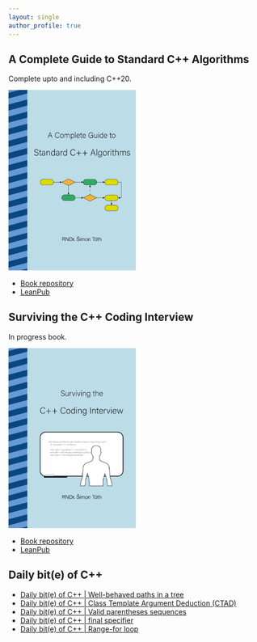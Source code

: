 ```yaml
---
layout: single
author_profile: true
---
```


## A Complete Guide to Standard C++ Algorithms

Complete upto and including C++20.

[<img src="assets/images/book_algorithms_cover.png" width="50%">](https://leanpub.com/cpp-algorithms-guide)

- [Book repository](https://github.com/HappyCerberus/book-cpp-algorithms)
- [LeanPub](https://leanpub.com/cpp-algorithms-guide)

## Surviving the C++ Coding Interview

In progress book.

[<img src="assets/images/book_coding_interview_cover.png" width="50%">](https://leanpub.com/cpp-coding-interview)

- [Book repository](https://leanpub.com/cpp-coding-interview)
- [LeanPub](https://leanpub.com/cpp-coding-interview)

## Daily bit(e) of C++

<ul>
<!-- SUBSTACK:START --><li><a href="https://simontoth.substack.com/p/daily-bite-of-c-well-behaved-paths">Daily bit&lpar;e&rpar; of C++ | Well-behaved paths in a tree</a></li><li><a href="https://simontoth.substack.com/p/daily-bite-of-c-class-template-argument">Daily bit&lpar;e&rpar; of C++ | Class Template Argument Deduction &lpar;CTAD&rpar;</a></li><li><a href="https://simontoth.substack.com/p/daily-bite-of-c-valid-parentheses">Daily bit&lpar;e&rpar; of C++ | Valid parentheses sequences</a></li><li><a href="https://simontoth.substack.com/p/daily-bite-of-c-final-specifier">Daily bit&lpar;e&rpar; of C++ | final specifier</a></li><li><a href="https://simontoth.substack.com/p/daily-bite-of-c-range-for-loop">Daily bit&lpar;e&rpar; of C++ | Range-for loop</a></li><!-- SUBSTACK:END -->
</ul>